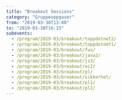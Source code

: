 ```yaml
---
title: "Breakout Sessions"
category: "Gruppeoppgaver"
from: "2019-03-30T13:00"
to: "2019-03-30T16:15"
subevents:
  - /program/2019-03/breakout/toppdotnet2/
  - /program/2019-03/breakout/toppdotnet1/
  - /program/2019-03/breakout/fux/
  - /program/2019-03/breakout/java2/
  - /program/2019-03/breakout/js3/
  - /program/2019-03/breakout/ai2/
  - /program/2019-03/breakout/pl/
  - /program/2019-03/breakout/sikkerhet/
  - /program/2019-03/breakout/pl1/
  - /program/2019-03/breakout/pl2/
---
```

